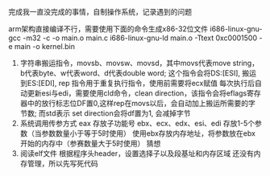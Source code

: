 完成我一直没完成的事情，自制操作系统，记录遇到的问题

arm架构直接编译不行，需要使用下面的命令生成x86-32位文件
i686-linux-gnu-gcc -m32 -c -o main.o main.c
i686-linux-gnu-ld main.o -Ttext 0xc0001500 -e main -o kernel.bin 

1. 字符串搬运指令，movsb、movsw、movsd，其中movs代表move string，b代表byte、w代表word、d代表double word; 这个指令会将DS:[ESI], 搬运到ES:[EDI],
rep 指令用于重复执行指令，使用前需要将ecx赋值
每次执行后自动更新esi与edi，需要使用cld命令，clean direction，该指令会将eflags寄存器中的放行标志位DF置0,这样rep在movs以后，会自动加上搬运所需要的字节数; 而std表示 set direction会将df置为1, 会减掉字节
2. 系统调用传参方式
eax 存放子功能号
ebx、ecx、edx、esi、edi 存放1-5个参数（当参数数量小于等于5时使用）
使用ebx存放内存地址，将参数放在ebx开始的内存中（参赛数量大于5时使用）
猜想
1. 阅读elf文件
根据程序头header，设置选择子以及段基址和内存区域
还没有内存管理，所以先写死代码
